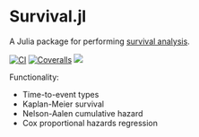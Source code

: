 # Survival.jl

A Julia package for performing [survival analysis](https://en.wikipedia.org/wiki/Survival_analysis).

[![CI](https://github.com/JuliaStats/Survival.jl/actions/workflows/CI.yml/badge.svg)](https://github.com/JuliaStats/Survival.jl/actions/workflows/CI.yml)
[![Coveralls](https://coveralls.io/repos/github/JuliaStats/Survival.jl/badge.svg?branch=master)](https://coveralls.io/github/JuliaStats/Survival.jl?branch=master)
[![](https://img.shields.io/badge/docs-latest-blue.svg)](https://JuliaStats.github.io/Survival.jl/latest)

Functionality:

* Time-to-event types
* Kaplan-Meier survival
* Nelson-Aalen cumulative hazard
* Cox proportional hazards regression
